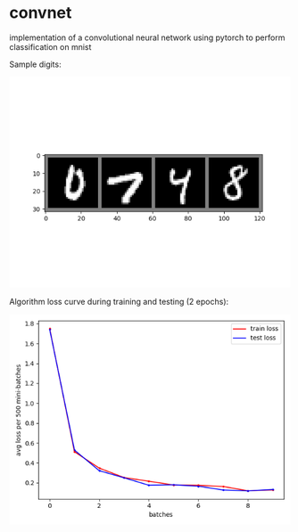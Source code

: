 # convnet
implementation of a convolutional neural network using pytorch to perform classification on mnist

Sample digits:

![Screenshot](random_digits_mnist.png)

Algorithm loss curve during training and testing (2 epochs):

![Screenshot](cnn_perf_mnist.png)
